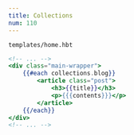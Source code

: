 ```yaml
---
title: Collections
num: 110
---
```



`templates/home.hbt`
```handlebars
<!-- ... -->
<div class="main-wrapper">
    {{#each collections.blog}}
        <article class="post">
            <h3>{{title}}</h3>
            <p>{{{contents}}}</p>
        </article>
    {{/each}}
</div>
<!-- ... -->
```
